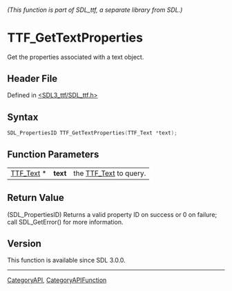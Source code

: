 ###### (This function is part of SDL_ttf, a separate library from SDL.)
# TTF_GetTextProperties

Get the properties associated with a text object.

## Header File

Defined in [<SDL3_ttf/SDL_ttf.h>](https://github.com/libsdl-org/SDL_ttf/blob/main/include/SDL3_ttf/SDL_ttf.h)

## Syntax

```c
SDL_PropertiesID TTF_GetTextProperties(TTF_Text *text);
```

## Function Parameters

|                        |          |                                    |
| ---------------------- | -------- | ---------------------------------- |
| [TTF_Text](TTF_Text) * | **text** | the [TTF_Text](TTF_Text) to query. |

## Return Value

(SDL_PropertiesID) Returns a valid property ID on success or 0 on failure;
call SDL_GetError() for more information.

## Version

This function is available since SDL 3.0.0.

----
[CategoryAPI](CategoryAPI), [CategoryAPIFunction](CategoryAPIFunction)

